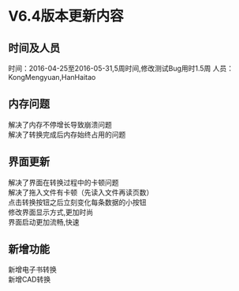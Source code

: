 # V6.4版本更新内容 #
## 时间及人员 ##
时间：2016-04-25至2016-05-31,5周时间,修改测试Bug用时1.5周    人员：KongMengyuan,HanHaitao  
## 内存问题 ##
解决了内存不停增长导致崩溃问题  
解决了转换完成后内存始终占用的问题  
## 界面更新 ##
解决了界面在转换过程中的卡顿问题  
解决了拖入文件有卡顿（先读入文件再读页数）  
点击转换按钮之后立刻变化每条数据的小按钮    
修改界面显示方式,更加时尚  
界面启动更加流畅,快速  
## 新增功能 ##
新增电子书转换  
新增CAD转换  
